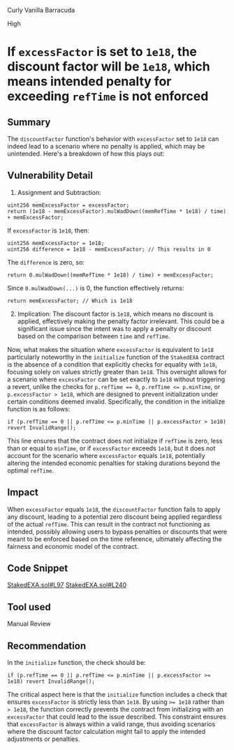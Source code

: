 Curly Vanilla Barracuda

High

# If `excessFactor` is set to `1e18`, the discount factor will be `1e18`, which means intended penalty for exceeding `refTime` is not enforced

## Summary
The `discountFactor` function's behavior with `excessFactor` set to `1e18` can indeed lead to a scenario where no penalty is applied, which may be unintended. Here's a breakdown of how this plays out:
## Vulnerability Detail
1. Assignment and Subtraction:
```solidity
uint256 memExcessFactor = excessFactor;
return (1e18 - memExcessFactor).mulWadDown((memRefTime * 1e18) / time) + memExcessFactor;
```
If `excessFactor` is `1e18`, then:
```solidity
uint256 memExcessFactor = 1e18;
uint256 difference = 1e18 - memExcessFactor; // This results in 0
```
The `difference` is zero, so:
```solidity
return 0.mulWadDown((memRefTime * 1e18) / time) + memExcessFactor;
```
Since `0.mulWadDown(...)` is 0, the function effectively returns:
```solidity
return memExcessFactor; // Which is 1e18
```
2. Implication:
The discount factor is `1e18`, which means no discount is applied, effectively making the penalty factor irrelevant. This could be a significant issue since the intent was to apply a penalty or discount based on the comparison between `time` and `refTime`.

Now, what makes the situation where `excessFactor` is equivalent to `1e18` particularly noteworthy in the `initialize` function of the `StakedEXA` contract is the absence of a condition that explicitly checks for equality with `1e18`, focusing solely on values strictly greater than `1e18`. This oversight allows for a scenario where `excessFactor` can be set exactly to `1e18` without triggering a revert, unlike the checks for `p.refTime == 0`, `p.refTime <= p.minTime`, or `p.excessFactor > 1e18`, which are designed to prevent initialization under certain conditions deemed invalid. Specifically, the condition in the initialize function is as follows:

```solidity
if (p.refTime == 0 || p.refTime <= p.minTime || p.excessFactor > 1e18) revert InvalidRange();
```
This line ensures that the contract does not initialize if `refTime` is zero, less than or equal to `minTime`, or if `excessFactor` exceeds `1e18`, but it does not account for the scenario where `excessFactor` equals `1e18`, potentially altering the intended economic penalties for staking durations beyond the optimal `refTime`.
## Impact
When `excessFactor` equals `1e18`, the `discountFactor` function fails to apply any discount, leading to a potential zero discount being applied regardless of the actual `refTime`. This can result in the contract not functioning as intended, possibly allowing users to bypass penalties or discounts that were meant to be enforced based on the time reference, ultimately affecting the fairness and economic model of the contract.
## Code Snippet
[StakedEXA.sol#L97](https://github.com/sherlock-audit/2024-07-exactly-stacking-contracts/blob/3eb87e3edf3bcd57c4cc1c6a73e8255f575b76de/protocol/contracts/StakedEXA.sol#L97)
[StakedEXA.sol#L240](https://github.com/sherlock-audit/2024-07-exactly-stacking-contracts/blob/3eb87e3edf3bcd57c4cc1c6a73e8255f575b76de/protocol/contracts/StakedEXA.sol#L240)
## Tool used

Manual Review

## Recommendation
In the `initialize` function, the check should be:
```solidity
if (p.refTime == 0 || p.refTime <= p.minTime || p.excessFactor >= 1e18) revert InvalidRange();
```
The critical aspect here is that the `initialize` function includes a check that ensures `excessFactor` is strictly less than `1e18`. By using `>= 1e18` rather than `> 1e18`, the function correctly prevents the contract from initializing with an `excessFactor` that could lead to the issue described. This constraint ensures that `excessFactor` is always within a valid range, thus avoiding scenarios where the discount factor calculation might fail to apply the intended adjustments or penalties.